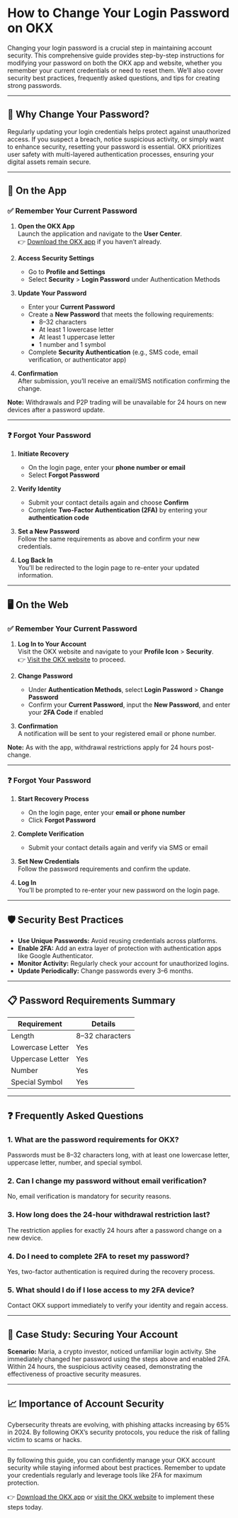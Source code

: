 # How to Change Your Login Password on OKX  

Changing your login password is a crucial step in maintaining account security. This comprehensive guide provides step-by-step instructions for modifying your password on both the OKX app and website, whether you remember your current credentials or need to reset them. We’ll also cover security best practices, frequently asked questions, and tips for creating strong passwords.  

---

## 🔐 Why Change Your Password?  

Regularly updating your login credentials helps protect against unauthorized access. If you suspect a breach, notice suspicious activity, or simply want to enhance security, resetting your password is essential. OKX prioritizes user safety with multi-layered authentication processes, ensuring your digital assets remain secure.  

---

## 📱 On the App  

### ✅ Remember Your Current Password  

1. **Open the OKX App**  
   Launch the application and navigate to the **User Center**.  
   👉 [Download the OKX app](https://bit.ly/okx-bonus) if you haven’t already.  

2. **Access Security Settings**  
   - Go to **Profile and Settings**  
   - Select **Security** > **Login Password** under Authentication Methods  

3. **Update Your Password**  
   - Enter your **Current Password**  
   - Create a **New Password** that meets the following requirements:  
     - 8–32 characters  
     - At least 1 lowercase letter  
     - At least 1 uppercase letter  
     - 1 number and 1 symbol  
   - Complete **Security Authentication** (e.g., SMS code, email verification, or authenticator app)  

4. **Confirmation**  
   After submission, you’ll receive an email/SMS notification confirming the change.  

**Note:** Withdrawals and P2P trading will be unavailable for 24 hours on new devices after a password update.  

---

### ❓ Forgot Your Password  

1. **Initiate Recovery**  
   - On the login page, enter your **phone number or email**  
   - Select **Forgot Password**  

2. **Verify Identity**  
   - Submit your contact details again and choose **Confirm**  
   - Complete **Two-Factor Authentication (2FA)** by entering your **authentication code**  

3. **Set a New Password**  
   Follow the same requirements as above and confirm your new credentials.  

4. **Log Back In**  
   You’ll be redirected to the login page to re-enter your updated information.  

---

## 🖥️ On the Web  

### ✅ Remember Your Current Password  

1. **Log In to Your Account**  
   Visit the OKX website and navigate to your **Profile Icon** > **Security**.  
   👉 [Visit the OKX website](https://bit.ly/okx-bonus) to proceed.  

2. **Change Password**  
   - Under **Authentication Methods**, select **Login Password** > **Change Password**  
   - Confirm your **Current Password**, input the **New Password**, and enter your **2FA Code** if enabled  

3. **Confirmation**  
   A notification will be sent to your registered email or phone number.  

**Note:** As with the app, withdrawal restrictions apply for 24 hours post-change.  

---

### ❓ Forgot Your Password  

1. **Start Recovery Process**  
   - On the login page, enter your **email or phone number**  
   - Click **Forgot Password**  

2. **Complete Verification**  
   - Submit your contact details again and verify via SMS or email  

3. **Set New Credentials**  
   Follow the password requirements and confirm the update.  

4. **Log In**  
   You’ll be prompted to re-enter your new password on the login page.  

---

## 🛡️ Security Best Practices  

- **Use Unique Passwords:** Avoid reusing credentials across platforms.  
- **Enable 2FA:** Add an extra layer of protection with authentication apps like Google Authenticator.  
- **Monitor Activity:** Regularly check your account for unauthorized logins.  
- **Update Periodically:** Change passwords every 3–6 months.  

---

## 📋 Password Requirements Summary  

| Requirement               | Details                     |  
|---------------------------|-----------------------------|  
| Length                    | 8–32 characters               |  
| Lowercase Letter          | Yes                         |  
| Uppercase Letter          | Yes                         |  
| Number                    | Yes                         |  
| Special Symbol            | Yes                         |  

---

## ❓ Frequently Asked Questions  

### 1. **What are the password requirements for OKX?**  
   Passwords must be 8–32 characters long, with at least one lowercase letter, uppercase letter, number, and special symbol.  

### 2. **Can I change my password without email verification?**  
   No, email verification is mandatory for security reasons.  

### 3. **How long does the 24-hour withdrawal restriction last?**  
   The restriction applies for exactly 24 hours after a password change on a new device.  

### 4. **Do I need to complete 2FA to reset my password?**  
   Yes, two-factor authentication is required during the recovery process.  

### 5. **What should I do if I lose access to my 2FA device?**  
   Contact OKX support immediately to verify your identity and regain access.  

---

## 🧩 Case Study: Securing Your Account  

**Scenario:** Maria, a crypto investor, noticed unfamiliar login activity. She immediately changed her password using the steps above and enabled 2FA. Within 24 hours, the suspicious activity ceased, demonstrating the effectiveness of proactive security measures.  

---

## 📈 Importance of Account Security  

Cybersecurity threats are evolving, with phishing attacks increasing by 65% in 2024. By following OKX’s security protocols, you reduce the risk of falling victim to scams or hacks.  

---

By following this guide, you can confidently manage your OKX account security while staying informed about best practices. Remember to update your credentials regularly and leverage tools like 2FA for maximum protection.  

👉 [Download the OKX app](https://bit.ly/okx-bonus) or [visit the OKX website](https://bit.ly/okx-bonus) to implement these steps today.